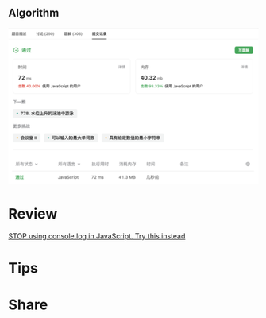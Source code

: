 ## Algorithm
![fengpu-2023-07-30-lc](../../images/temp/fengpu-2023-08-06-lc.png)

# Review
[STOP using console.log in JavaScript. Try this instead](https://medium.com/@anirudh.munipalli/stop-using-console-log-in-javascript-try-these-instead-72490d895a24)

# Tips


# Share
